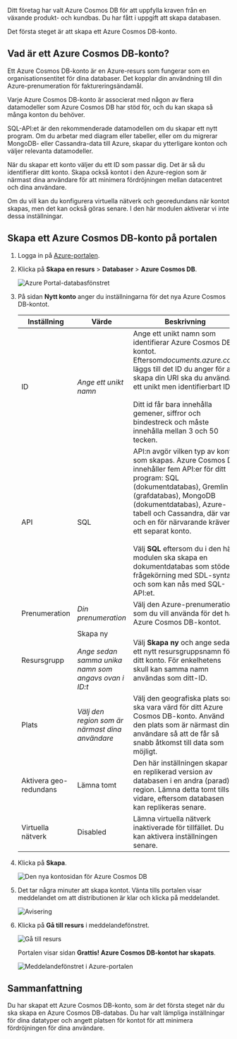 Ditt företag har valt Azure Cosmos DB för att uppfylla kraven från en växande produkt- och kundbas. Du har fått i uppgift att skapa databasen.

Det första steget är att skapa ett Azure Cosmos DB-konto. 

## <a name="what-is-an-azure-cosmos-db-account"></a>Vad är ett Azure Cosmos DB-konto?

Ett Azure Cosmos DB-konto är en Azure-resurs som fungerar som en organisationsentitet för dina databaser. Det kopplar din användning till din Azure-prenumeration för faktureringsändamål.

Varje Azure Cosmos DB-konto är associerat med någon av flera datamodeller som Azure Cosmos DB har stöd för, och du kan skapa så många konton du behöver. 

SQL-API:et är den rekommenderade datamodellen om du skapar ett nytt program. Om du arbetar med diagram eller tabeller, eller om du migrerar MongoDB- eller Cassandra-data till Azure, skapar du ytterligare konton och väljer relevanta datamodeller.

När du skapar ett konto väljer du ett ID som passar dig. Det är så du identifierar ditt konto. Skapa också kontot i den Azure-region som är närmast dina användare för att minimera fördröjningen mellan datacentret och dina användare.

Om du vill kan du konfigurera virtuella nätverk och georedundans när kontot skapas, men det kan också göras senare. I den här modulen aktiverar vi inte dessa inställningar.

## <a name="creating-an-azure-cosmos-db-account-in-the-portal"></a>Skapa ett Azure Cosmos DB-konto på portalen

<!--TODO: Update portal link with one that routes to free Learning acct-->
1. Logga in på [Azure-portalen](https://portal.azure.com/).
2. Klicka på **Skapa en resurs** > **Databaser** > **Azure Cosmos DB**.
   
   ![Azure Portal-databasfönstret](../media/1-introduction/create-nosql-db-databases-json-tutorial-1.png)

3. På sidan **Nytt konto** anger du inställningarna för det nya Azure Cosmos DB-kontot.
 
    Inställning|Värde|Beskrivning
    ---|---|---
    ID|*Ange ett unikt namn*|Ange ett unikt namn som identifierar Azure Cosmos DB-kontot. Eftersom*documents.azure.com* läggs till det ID du anger för att skapa din URI ska du använda ett unikt men identifierbart ID.<br><br>Ditt id får bara innehålla gemener, siffror och bindestreck och måste innehålla mellan 3 och 50 tecken.
    API|SQL|API:n avgör vilken typ av konto som skapas. Azure Cosmos DB innehåller fem API:er för ditt program: SQL (dokumentdatabas), Gremlin (grafdatabas), MongoDB (dokumentdatabas), Azure-tabell och Cassandra, där var och en för närvarande kräver ett separat konto. <br><br>Välj **SQL** eftersom du i den här modulen ska skapa en dokumentdatabas som stöder frågekörning med SDL-syntax och som kan nås med SQL-API:et.|
    Prenumeration|*Din prenumeration*|Välj den Azure-prenumeration som du vill använda för det här Azure Cosmos DB-kontot. 
    Resursgrupp|Skapa ny<br><br>*Ange sedan samma unika namn som angavs ovan i ID:t*|Välj **Skapa ny** och ange sedan ett nytt resursgruppsnamn för ditt konto. För enkelhetens skull kan samma namn användas som ditt-ID. 
    Plats|*Välj den region som är närmast dina användare*|Välj den geografiska plats som ska vara värd för ditt Azure Cosmos DB-konto. Använd den plats som är närmast dina användare så att de får så snabb åtkomst till data som möjligt.
    Aktivera geo-redundans| Lämna tomt | Den här inställningen skapar en replikerad version av databasen i en andra (parad) region. Lämna detta tomt tills vidare, eftersom databasen kan replikeras senare. 
    Virtuella nätverk|Disabled|Lämna virtuella nätverk inaktiverade för tillfället. Du kan aktivera inställningen senare. 

4. Klicka på **Skapa**.

    ![Den nya kontosidan för Azure Cosmos DB](../media/1-introduction/azure-cosmos-db-create-new-account.png)

5. Det tar några minuter att skapa kontot. Vänta tills portalen visar meddelandet om att distributionen är klar och klicka på meddelandet. 

    ![Avisering](../media/1-introduction/azure-cosmos-db-notification.png)

6. Klicka på **Gå till resurs** i meddelandefönstret.

    ![Gå till resurs](../media/1-introduction/azure-cosmos-db-go-to-resource.png)

    Portalen visar sidan **Grattis! Azure Cosmos DB-kontot har skapats**.

    ![Meddelandefönstret i Azure-portalen](../media/1-introduction/azure-cosmos-db-account-created.png)

## <a name="summary"></a>Sammanfattning

Du har skapat ett Azure Cosmos DB-konto, som är det första steget när du ska skapa en Azure Cosmos DB-databas. Du har valt lämpliga inställningar för dina datatyper och angett platsen för kontot för att minimera fördröjningen för dina användare.
